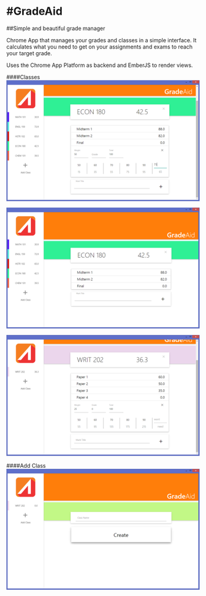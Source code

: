 #GradeAid
=======
##Simple and beautiful grade manager

Chrome App that manages your grades and classes in a simple interface.
It calculates what you need to get on your assignments and exams to reach your target grade.

Uses the Chrome App Platform as backend and EmberJS to render views.

####Classes
![page screenshot](https://raw.githubusercontent.com/coffee-cup/GradeAid/master/screenshots/Capture1.PNG)

![page screenshot](https://raw.githubusercontent.com/coffee-cup/GradeAid/master/screenshots/Capture5.PNG)

![page screenshot](https://raw.githubusercontent.com/coffee-cup/GradeAid/master/screenshots/Capture3.PNG)

####Add Class
![page screenshot](https://raw.githubusercontent.com/coffee-cup/GradeAid/master/screenshots/Capture2.PNG)
